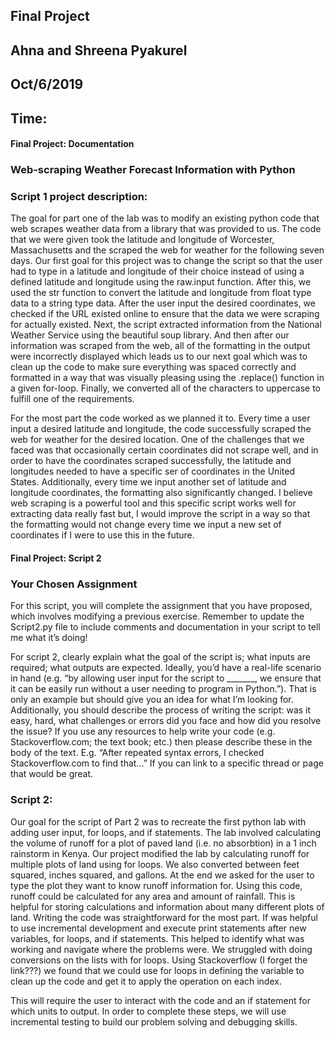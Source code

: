 ## Final Project 
## Ahna and Shreena Pyakurel 
## Oct/6/2019
## Time: 
#### Final Project: Documentation
### Web-scraping Weather Forecast Information with Python


### Script 1 project description: 
The goal for part one of the lab was to modify an existing python code that web scrapes weather data from a library that was provided to us. The code that we were given took the latitude and longitude of Worcester, Massachusetts and the scraped the web for weather for the following seven days. Our first goal for this project was to change the script so that the user had to type in a latitude and longitude of their choice instead of using a defined latitude and longitude using the raw.input function. After this, we used the str function to convert the latitude and longitude from float type data to a string type data. After the user input the desired coordinates, we checked if the URL existed online to ensure that the data we were scraping for actually existed. Next, the script extracted information from the National Weather Service using the beautiful soup library. And then after our information was scraped from the web, all of the formatting in the output were incorrectly displayed which leads us to our next goal which was to clean up the code to make sure everything was spaced correctly and formatted in a way that was visually pleasing using the .replace() function in a given for-loop. Finally, we converted all of the characters to uppercase to fulfill one of the requirements. 

For the most part the code worked as we planned it to. Every time a user input a desired latitude and longitude, the code successfully scraped the web for weather for the desired location. One of the challenges that we faced was that occasionally certain coordinates did not scrape well, and in order to have the coordinates scraped successfully, the latitude and longitudes needed to have a specific ser of coordinates in the United States. Additionally, every time we input another set of latitude and longitude coordinates, the formatting also significantly changed. I believe web scraping is a powerful tool and this specific script works well for extracting data really fast but, I would improve the script in a way so that the formatting would not change every time we input a new set of coordinates if I were to use this in the future. 
 

#### Final Project: Script 2
### Your Chosen Assignment
For this script, you will complete the assignment that you have proposed, which involves modifying a previous exercise. Remember to update the Script2.py file to include comments and documentation in your script to tell me what it’s doing!


For script 2, clearly explain what the goal of the script is; what inputs are required; what outputs are expected. Ideally, you’d have a real-life scenario in hand (e.g. “by allowing user input for the script to _______, we ensure that it can be easily run without a user needing to program in Python.”). That is only an example but should give you an idea for what I’m looking for. Additionally, you should describe the process of writing the script: was it easy, hard, what challenges or errors did you face and how did you resolve the issue? If you use any resources to help write your code (e.g. Stackoverflow.com; the text book; etc.) then please describe these in the body of the text. E.g. “After repeated syntax errors, I checked Stackoverflow.com to find that…”  If you can link to a specific thread or page that would be great.
### Script 2: 
Our goal for the script of Part 2 was to recreate the first python lab with adding user input, for loops, and if statements. The lab involved calculating the volume of runoff for a plot of paved land (i.e. no absorbtion) in a 1 inch rainstorm in Kenya. Our project modified the lab by calculating runoff for multiple plots of land using for loops. We also converted between feet squared, inches squared, and gallons. At the end we asked for the user to type the plot they want to know runoff information for. Using this code, runoff could be calculated for any area and amount of rainfall. This is helpful for storing calculations and information about many different plots of land. 
Writing the code was straightforward for the most part. If was helpful to use incremental development and execute print statements after new variables, for loops, and if statements. This helped to identify what was working and navigate where the problems were. We struggled with doing conversions on the lists with for loops. Using Stackoverflow (I forget the link???) we found that we could use for loops in defining the variable to clean up the code and get it to apply the operation on each index. 


This will require the user to interact with the code and an if statement for which units to output. In order to complete these steps, we will use incremental testing to build our problem solving and debugging skills. 



